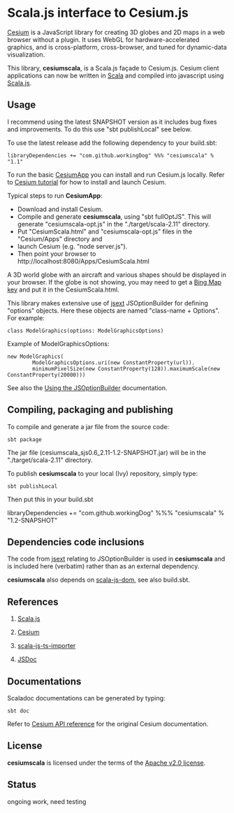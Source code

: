 # Scala.js interface to Cesium.js

[Cesium](http://cesiumjs.org/) is a JavaScript library for creating 3D globes and 2D maps in a web browser without a plugin. 
It uses WebGL for hardware-accelerated graphics, and is cross-platform, cross-browser, 
and tuned for dynamic-data visualization. 

This library, **cesiumscala**, is a Scala.js façade to Cesium.js.
Cesium client applications can now be written in [Scala](http://www.scala-lang.org/) and compiled into javascript
using [Scala.js](https://www.scala-js.org/).

## Usage

I recommend using the latest SNAPSHOT version as it includes bug fixes and improvements. To do this
use "sbt publishLocal" see below.

To use the latest release add the following dependency to your build.sbt:

    libraryDependencies += "com.github.workingDog" %%% "cesiumscala" % "1.1"

To run the basic [CesiumApp](https://github.com/workingDog/CesiumScala/blob/master/src/main/scala/CesiumApp.scala)
you can install and run Cesium.js locally. Refer to [Cesium tutorial](https://cesiumjs.org/tutorials/cesium-up-and-running/) for how to
install and launch Cesium.

Typical steps to run **CesiumApp**:

  - Download and install Cesium.
  - Compile and generate **cesiumscala**, using "sbt fullOptJS". This will generate "cesiumscala-opt.js" in the "./target/scala-2.11" directory.
  - Put "CesiumScala.html" and "cesiumscala-opt.js" files in the "Cesium/Apps" directory and
  - launch Cesium (e.g. "node server.js").
  - Then point your browser to http://localhost:8080/Apps/CesiumScala.html

A 3D world globe with an aircraft and various shapes should be displayed in your browser. If the globe is not showing, you may need
to get a [Bing Map key](https://www.bingmapsportal.com/) and put it in the CesiumScala.html.

This library makes extensive use of [jsext](https://github.com/jducoeur/jsext) JSOptionBuilder for
defining "options" objects. Here these objects are named "class-name + Options". For example:

    class ModelGraphics(options: ModelGraphicsOptions)

Example of ModelGraphicsOptions:

    new ModelGraphics(
            ModelGraphicsOptions.uri(new ConstantProperty(url)).
            minimumPixelSize(new ConstantProperty(128)).maximumScale(new ConstantProperty(20000)))

See also the [Using the JSOptionBuilder](https://github.com/jducoeur/jsext#using-the-jsoptionbuilder) documentation.

## Compiling, packaging and publishing

To compile and generate a jar file from the source code:

    sbt package

The jar file (cesiumscala_sjs0.6_2.11-1.2-SNAPSHOT.jar) will be in the "./target/scala-2.11" directory.

To publish **cesiumscala** to your local (Ivy) repository, simply type:

    sbt publishLocal

Then put this in your build.sbt

 libraryDependencies += "com.github.workingDog" %%% "cesiumscala" % "1.2-SNAPSHOT"

## Dependencies code inclusions

The code from [jsext](https://github.com/jducoeur/jsext) relating to JSOptionBuilder is used in **cesiumscala** and
is included here (verbatim) rather than as an external dependency.

**cesiumscala** also depends on [scala-js-dom](https://github.com/scala-js/scala-js-dom), see also build.sbt.

## References

1) [Scala.js](https://www.scala-js.org/)

2) [Cesium](https://cesiumjs.org/)

3) [scala-js-ts-importer](https://github.com/sjrd/scala-js-ts-importer)

4) [JSDoc](http://usejsdoc.org/)

## Documentations

Scaladoc documentations can be generated by typing:

    sbt doc

Refer to [Cesium API reference](https://cesiumjs.org/refdoc.html) for the original Cesium documentation.

## License

**cesiumscala** is licensed under the terms of the [Apache v2.0 license](http://www.apache.org/licenses/LICENSE-2.0).

## Status

ongoing work, need testing



